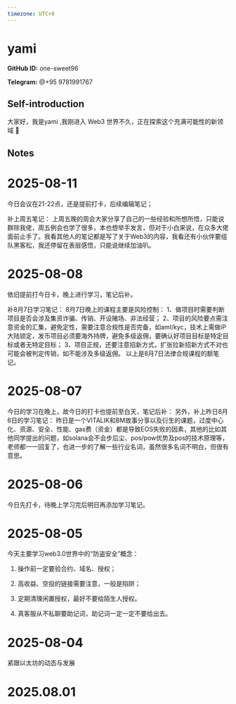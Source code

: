 ```yaml
---
timezone: UTC+8
---
```


# yami

**GitHub ID:** one-sweet96

**Telegram:** @+95 9781991767

## Self-introduction

大家好，我是yami  ,我刚进入 Web3 世界不久，正在探索这个充满可能性的新领域 🌱

## Notes

<!-- Content_START -->
# 2025-08-11

今日会议在21-22点，还是提前打卡，后续编辑笔记；

补上周五笔记：
上周五晚的周会大家分享了自己的一些经验和所想所悟，只能说群除我佬，周五例会也学了很多，本也想举手发言，但对于小白来说，在众多大佬面前止手了。我看其他人的笔记都是写了关于Web3的内容，我看还有小伙伴要组队黑客松，我还停留在表层感悟，只能说继续加油叭。

# 2025-08-08

依旧提前打今日卡，晚上进行学习，笔记后补。

补8月7日学习笔记：
8月7日晚上的课程主要是风险控制：
1、做项目时需要判断项目是否会涉及集资诈骗、传销、开设赌场、非法经营；
2、项目的风险要点需注意资金的汇集，避免定性，需要注意合规性是否完备，如aml/kyc，技术上需做iP大陆锁定，发币项目必须要海外持牌，避免多级返佣，要确认好项目目标是特定目标或者无特定目标；
3、项目正规，还要注意招新方式，扩张拉新招新方式不对也可能会被判定传销，如不能涉及多级返佣。
以上是8月7日法律合规课程的额笔记。

# 2025-08-07

今日的学习在晚上，故今日的打卡也提前至白天，笔记后补：
另外，补上昨日8月6日的学习笔记：
昨日是一个VITALIK和BM故事分享以及衍生的课题，过度中心化、资源、安全、性能、gas费（资金）都是导致EOS失败的因素，其他的比如其他同学提出的问题，如solana会不会步后尘、pos/pow优势及pos的技术原理等，老师都一一回复了，也进一步的了解一些行业名词，虽然很多名词不明白，但很有意思。

# 2025-08-06

今日先打卡，待晚上学习完后明日再添加学习笔记。

# 2025-08-05

今天主要学习web3.0世界中的“防盗安全”概念：                    
1. 操作前一定要验合约、域名、授权；
  
2. 高收益、空投的链接需要注意，一般是陷阱；  

3. 定期清理闲置授权，最好不要给陌生人授权。   
       
4. 真客服从不私聊要助记词，助记词一定一定不要给出去。

# 2025-08-04

紧跟以太坊的动态与发展


# 2025.08.01


<!-- Content_END -->

